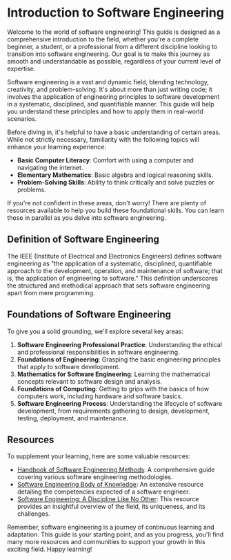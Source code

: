 # Introduction to Software Engineering

Welcome to the world of software engineering! This guide is designed as a comprehensive introduction to the field, whether you're a complete beginner, a student, or a professional from a different discipline looking to transition into software engineering. Our goal is to make this journey as smooth and understandable as possible, regardless of your current level of expertise.

Software engineering is a vast and dynamic field, blending technology, creativity, and problem-solving. It's about more than just writing code; it involves the application of engineering principles to software development in a systematic, disciplined, and quantifiable manner. This guide will help you understand these principles and how to apply them in real-world scenarios.

Before diving in, it's helpful to have a basic understanding of certain areas. While not strictly necessary, familiarity with the following topics will enhance your learning experience:

- **Basic Computer Literacy**: Comfort with using a computer and navigating the internet.
- **Elementary Mathematics**: Basic algebra and logical reasoning skills.
- **Problem-Solving Skills**: Ability to think critically and solve puzzles or problems.

If you're not confident in these areas, don't worry! There are plenty of resources available to help you build these foundational skills. You can learn these in parallel as you delve into software engineering.

## Definition of Software Engineering

The IEEE (Institute of Electrical and Electronics Engineers) defines software engineering as "the application of a systematic, disciplined, quantifiable approach to the development, operation, and maintenance of software; that is, the application of engineering to software." This definition underscores the structured and methodical approach that sets software engineering apart from mere programming.

## Foundations of Software Engineering

To give you a solid grounding, we'll explore several key areas:

1. **Software Engineering Professional Practice**: Understanding the ethical and professional responsibilities in software engineering.
2. **Foundations of Engineering**: Grasping the basic engineering principles that apply to software development.
3. **Mathematics for Software Engineering**: Learning the mathematical concepts relevant to software design and analysis.
4. **Foundations of Computing**: Getting to grips with the basics of how computers work, including hardware and software basics.
5. **Software Engineering Process**: Understanding the lifecycle of software development, from requirements gathering to design, development, testing, deployment, and maintenance.

## Resources

To supplement your learning, here are some valuable resources:

- [Handbook of Software Engineering Methods](https://www.oercommons.org/courses/handbook-of-software-engineering-methods/view): A comprehensive guide covering various software engineering methodologies.
- [Software Engineering Body of Knowledge](https://www.computer.org/education/bodies-of-knowledge/software-engineering): An extensive resource detailing the competencies expected of a software engineer.
- [Software Engineering: A Discipline Like No Other](https://catalogimages.wiley.com/images/db/pdf/9781118662878.excerpt.pdf): This resource provides an insightful overview of the field, its uniqueness, and its challenges.

Remember, software engineering is a journey of continuous learning and adaptation. This guide is your starting point, and as you progress, you'll find many more resources and communities to support your growth in this exciting field. Happy learning!
